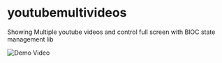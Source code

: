# youtubemultivideos

Showing Multiple youtube videos and control full screen with BlOC state management lib


![Demo Video](https://github.com/Ramy888/multiyoutubevideosusingBLOC/blob/main/youtube%20app.gif)

